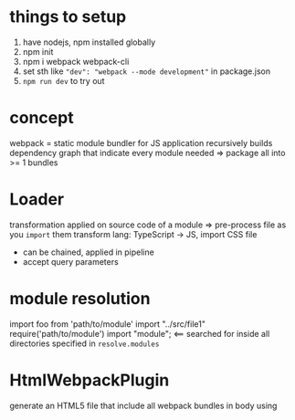 # things to setup
1. have nodejs, npm installed globally
2. npm init
3. npm i webpack webpack-cli
4. set sth like `"dev": "webpack --mode development"` in package.json
5. `npm run dev` to try out

# concept
webpack = static module bundler for JS application
recursively builds dependency graph that indicate every module needed
  => package all into >= 1 bundles

# Loader
transformation applied on source code of a module => pre-process file as you `import` them
transform lang: TypeScript -> JS, import CSS file
- can be chained, applied in pipeline
- accept query parameters

# module resolution
import foo from 'path/to/module'
import "../src/file1"
require('path/to/module')
import "module";  <== searched for inside all directories specified in `resolve.modules`

# HtmlWebpackPlugin
generate an HTML5 file that include all webpack bundles in body using <script> tag

# Output
tells webpack how to write compiled files to disk

# webpack4
## zero config
entry point (src/index.js)
output (dist/main.js)
mix production and development mode




